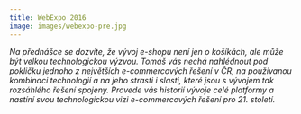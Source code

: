 ```yaml
---
title: WebExpo 2016
image: images/webexpo-pre.jpg
---
```


*Na přednášce se dozvíte, že vývoj e-shopu není jen o košíkách, ale může být velkou technologickou výzvou. Tomáš vás nechá nahlédnout pod pokličku jednoho z největších e-commercových řešení v ČR, na používanou kombinaci technologií a na jeho strasti i slasti, které jsou s vývojem tak rozsáhlého řešení spojeny. Provede vás historií vývoje celé platformy a nastíní svou technologickou vizi e-commercových řešení pro 21. století.*
